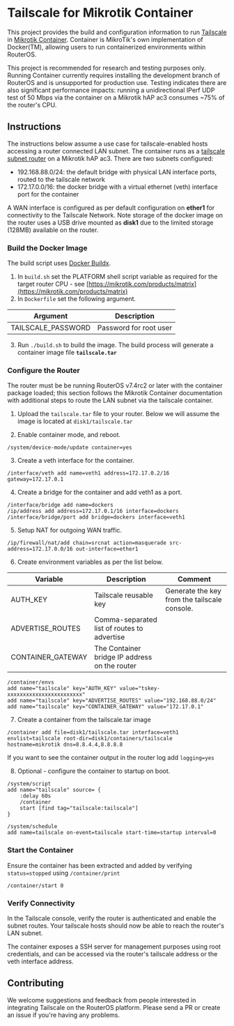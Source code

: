 # Tailscale for Mikrotik Container

This project provides the build and configuration information to run [Tailscale](https://tailscale.com) in [Mikrotik Container](https://help.mikrotik.com/docs/display/ROS/Container). Container is MikroTik's own implementation of Docker(TM), allowing users to run containerized environments within RouterOS.

This project is recommended for research and testing purposes only. Running Container currently requires installing the development branch of RouterOS and is unsupported for production use. Testing indicates there are also significant performance impacts: running a unidirectional IPerf UDP test of 50 Mbps via the container on a Mikrotik hAP ac3 consumes ~75% of the router's CPU.

## Instructions

The instructions below assume a use case for tailscale-enabled hosts accessing a router connected LAN subnet. The container runs as a [tailscale subnet router](https://tailscale.com/kb/1019/subnets/) on a Mikrotik hAP ac3. There are two subnets configured:

* 192.168.88.0/24: the default bridge with physical LAN interface ports, routed to the tailscale network
* 172.17.0.0/16: the docker bridge with a virtual ethernet (veth) interface port for the container

A WAN interface is configured as per default configuration on **ether1** for connectivity to the Tailscale Network. Note storage of the docker image on the router uses a USB drive mounted as **disk1** due to the limited storage (128MB) available on the router.

### Build the Docker Image

The build script uses [Docker Buildx](https://docs.docker.com/buildx/working-with-buildx/).

1. In `build.sh` set the PLATFORM shell script variable as required for the target router CPU - see [https://mikrotik.com/products/matrix](https://mikrotik.com/products/matrix)
2. In `Dockerfile` set the following argument.

| Argument           | Description            |
| ------------------ | ---------------------- |
| TAILSCALE_PASSWORD | Password for root user |

3. Run `./build.sh` to build the image. The build process will generate a container image file **`tailscale.tar`**

### Configure the Router

The router must be be running RouterOS v7.4rc2 or later with the container package loaded; this section follows the Mikrotik Container documentation with additional steps to route the LAN subnet via the tailscale container.

1. Upload the `tailscale.tar` file to your router. Below we will assume the image is located at `disk1/tailscale.tar`

2. Enable container mode, and reboot.

```
/system/device-mode/update container=yes
```

3. Create a veth interface for the container.

```
/interface/veth add name=veth1 address=172.17.0.2/16 gateway=172.17.0.1
```

4. Create a bridge for the container and add veth1 as a port.

```
/interface/bridge add name=dockers
/ip/address add address=172.17.0.1/16 interface=dockers
/interface/bridge/port add bridge=dockers interface=veth1
```

5. Setup NAT for outgoing WAN traffic. 

```
/ip/firewall/nat/add chain=srcnat action=masquerade src-address=172.17.0.0/16 out-interface=ether1
```

6. Create environment variables as per the list below.

| Variable          | Description                                   | Comment                                      |
| ----------------- | --------------------------------------------- | -------------------------------------------- |
| AUTH_KEY          | Tailscale reusable key                        | Generate the key from the tailscale console. |
| ADVERTISE_ROUTES  | Comma-separated list of routes to advertise   |                                              |
| CONTAINER_GATEWAY | The Container bridge IP address on the router |                                              |

```
/container/envs
add name="tailscale" key="AUTH_KEY" value="tskey-xxxxxxxxxxxxxxxxxxxxxxxx"
add name="tailscale" key="ADVERTISE_ROUTES" value="192.168.88.0/24"
add name="tailscale" key="CONTAINER_GATEWAY" value="172.17.0.1"
```

7. Create a container from the tailscale.tar image

```
/container add file=disk1/tailscale.tar interface=veth1 envlist=tailscale root-dir=disk1/containers/tailscale hostname=mikrotik dns=8.8.4.4,8.8.8.8
```

If you want to see the container output in the router log add `logging=yes` 

8. Optional - configure the container to startup on boot.

```
/system/script
add name="tailscale" source= {
    :delay 60s
    /container
    start [find tag="tailscale:tailscale"]
}

/system/schedule
add name=tailscale on-event=tailscale start-time=startup interval=0
```

### Start the Container

Ensure the container has been extracted and added by verifying `status=stopped` using `/container/print` 

```
/container/start 0
```

### Verify Connectivity

In the Tailscale console, verify the router is authenticated and enable the subnet routes. Your tailscale hosts should now be able to reach the router's LAN subnet. 

The container exposes a SSH server for management purposes using root credentials, and can be accessed via the router's tailscale address or the veth interface address.

## Contributing

We welcome suggestions and feedback from people interested in integrating Tailscale on the RouterOS platform. Please send a PR or create an issue if you're having any problems.




